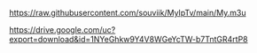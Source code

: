 https://raw.githubusercontent.com/souviik/MyIpTv/main/My.m3u

https://drive.google.com/uc?export=download&id=1NYeGhkw9Y4V8WGeYcTW-b7TntGR4rtP8
